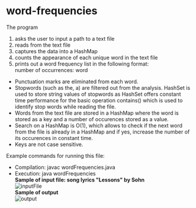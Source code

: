 # word-frequencies
The program 
1. asks the user to input a path to a text file
2. reads from the text file
3. captures the data into a HashMap
4. counts the appearance of each unique word in the text file
5. prints out a word frequency list in the following format:<br/>
 number of occurrences: word

- Punctuation marks are eliminated from each word.
- Stopwords (such as the, a) are filtered out from the analysis. HashSet is used to store string values of stopwords
as HashSet offers constant time performance for the basic operation contains() which is used to identify stop words while 
reading the file.
- Words from the text file are stored in a HashMap where the word is stored as a key and a number of occurences stored as a value.
- Search on a HashMap is O(1), which allows to check if the next word from the file is already in a HashMap 
and if yes, increase the number of its occurences in constant time.
- Keys are not case sensitive.

Example commands for running this file:
 *  Compilation:  javac wordFrequencies.java
 *  Execution:    java wordFrequencies<br/>
**Sample of input file: song lyrics "Lessons" by Sohn**<br/>
![inputFile](https://user-images.githubusercontent.com/41156932/70396525-e5114a00-19d7-11ea-8ea0-879d51559089.jpg)<br/>
**Sample of output**<br/>
![output](https://user-images.githubusercontent.com/41156932/70396554-24d83180-19d8-11ea-808d-b14a669f1b7f.jpg)

 
